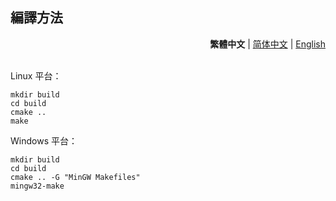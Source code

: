 ## 編譯方法

<div align="right">
  <strong>繁體中文</strong> | <a href="../zh_CN/Compile.md">简体中文</a> | <a href="../en_US/Compile.md">English</a>
</div>
<br>

Linux 平台：

```shell
mkdir build
cd build
cmake ..
make
```

Windows 平台：

```shell
mkdir build
cd build
cmake .. -G "MinGW Makefiles"
mingw32-make
```
